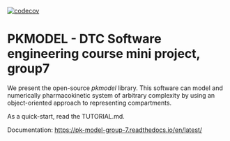 [![codecov](https://codecov.io/gh/simonlichtinger/pkmodel_group7/branch/master/graph/badge.svg?token=OGKG136MZJ)](undefined)

# PKMODEL - DTC Software engineering course mini project, group7

We present the open-source *pkmodel* library. This software can model and numerically pharmacokinetic system of arbitrary complexity by using an object-oriented approach to representing compartments.

As a quick-start, read the TUTORIAL.md.

Documentation: https://pk-model-group-7.readthedocs.io/en/latest/ 
